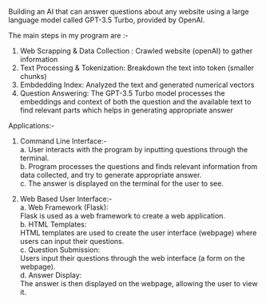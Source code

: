 Building an AI that can answer questions about any website using a large language model called GPT-3.5 Turbo, provided by OpenAI.

The main steps in my program are :-
  1. Web Scrapping & Data Collection : Crawled website (openAI) to gather information
  2. Text Processing & Tokenization: Breakdown the text into token (smaller chunks)
  3. Embdedding Index: Analyzed the text and generated numerical vectors
  4. Question Answering: The GPT-3.5 Turbo model processes the embeddings and context of both the question and the available text to    find relevant parts which helps in generating appropriate answer

Applications:-
1. Command Line Interface:-\
    a. User interacts with the program by inputting questions through the terminal.\
    b. Program processes the questions and finds relevant information from data collected, and try to generate appropriate answer.\
    c. The answer is displayed on the terminal for the user to see.
     
2. Web Based User Interface:-\
a. Web Framework (Flask):\
        Flask is used as a web framework to create a web application.\
 b. HTML Templates:\
    HTML templates are used to create the user interface (webpage) where users can input their questions.\
 c. Question Submission:\
    Users input their questions through the web interface (a form on the webpage).\
 d. Answer Display:\
    The answer is then displayed on the webpage, allowing the user to view it.
